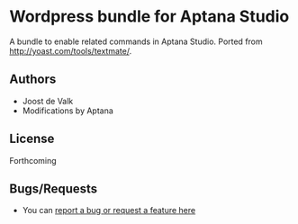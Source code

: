 # Wordpress bundle for Aptana Studio

A bundle to enable related commands in Aptana Studio. Ported from http://yoast.com/tools/textmate/.

## Authors

* Joost de Valk
* Modifications by Aptana

## License

Forthcoming

## Bugs/Requests

* You can [report a bug or request a feature here](http://github.com/aptana/wordpress.ruble/issues)